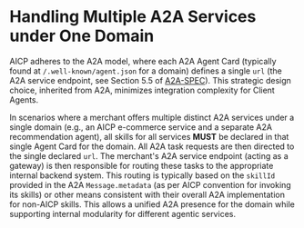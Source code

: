 # Handling Multiple A2A Services under One Domain

AICP adheres to the A2A model, where each A2A Agent Card (typically found at `/.well-known/agent.json` for a domain) defines a single `url` (the A2A service endpoint, see Section 5.5 of [A2A-SPEC]). This strategic design choice, inherited from A2A, minimizes integration complexity for Client Agents.

In scenarios where a merchant offers multiple distinct A2A services under a single domain (e.g., an AICP e-commerce service and a separate A2A recommendation agent), all skills for all services **MUST** be declared in that single Agent Card for the domain. All A2A task requests are then directed to the single declared `url`. The merchant's A2A service endpoint (acting as a gateway) is then responsible for routing these tasks to the appropriate internal backend system. This routing is typically based on the `skillId` provided in the A2A `Message.metadata` (as per AICP convention for invoking its skills) or other means consistent with their overall A2A implementation for non-AICP skills. This allows a unified A2A presence for the domain while supporting internal modularity for different agentic services.

[A2A-SPEC]: https://google.github.io/A2A/specification/ 